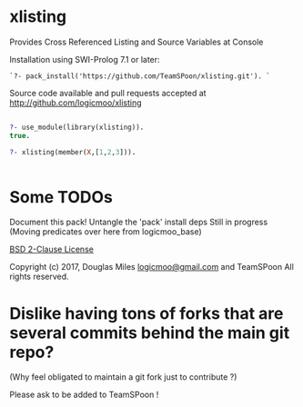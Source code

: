 # xlisting
Provides Cross Referenced Listing and Source Variables at Console


Installation using SWI-Prolog 7.1 or later:

    `?- pack_install('https://github.com/TeamSPoon/xlisting.git'). `

Source code available and pull requests accepted at
http://github.com/logicmoo/xlisting

```prolog

?- use_module(library(xlisting)).
true.

?- xlisting(member(X,[1,2,3])).
 

```


# Some TODOs

Document this pack!
Untangle the 'pack' install deps 
Still in progress (Moving predicates over here from logicmoo_base)


[BSD 2-Clause License](LICENSE.md)

Copyright (c) 2017, 
Douglas Miles <logicmoo@gmail.com> and TeamSPoon
All rights reserved.

# Dislike having tons of forks that are several commits behind the main git repo?

(Why feel obligated to maintain a git fork just to contribute ?)

Please ask to be added to TeamSPoon !




